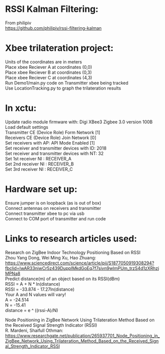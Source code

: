 # RSSI Kalman Filtering:  
From philipiv  
https://github.com/philipiv/rssi-filtering-kalman  


# Xbee trilateration project:  
Units of the coordinates are in meters     
Place xbee Reciever A at coordinates (0,0)  
Place xbee Reciever B at coordinates (0,3)  
Place xbee Reciever C at coordinates (4,3)  
Run Demo1/main.py code on Transmitter xbee being tracked  
Use LocationTracking.py to graph the trilateration results  

# In xctu:
Update radio module firmware with: Digi XBee3 Zigbee 3.0 version 100B    
Load default settings  
Transmitter CE (Device Role) Form Network [1]  
Receivers CE (Device Role) Join Network [0]  
Set receivers with AP: API Mode Enabled [1]  
Set receiver and transmitter devices with ID: 2018  
Set receiver and transmitter devices with NT: 32  
Set 1st receiver NI : RECEIVER_A  
Set 2nd receiver NI : RECEIVER_B  
Set 3rd receiver NI : RECEIVER_C  

# Hardware set up:
  Ensure jumper is on loopback (as is out of box)  
  Connect antennas on receivers and transmitter  
  Connect transmitter xbee to pc via usb  
  Connect to COM port of transmitter and run code  

# Links to research articles used:
  Research on ZigBee Indoor Technology Positioning Based on RSSI  
  Zhou Yang Dong, Wei Ming Xu, Hao Zhuang:  
  https://www.sciencedirect.com/science/article/pii/S1877050919308294?fbclid=IwAR33niwCr5z439DuppIMkdGoEq7f7sivn9wlmPUm_trzS4d1zXRhzjMPNa8  
  Predict distance(m) of an object based on its RSSI(dBm)  
  RSSI = A + N * ln(distance)  
  RSSI = -33.874 - 17.27ln(distance)    
  Your A and N values will vary!  
  A = -24.514     
  N = -15.41      
  distance = e ^ ((rssi-A)/N)    
  
  Node Positioning in ZigBee Network Using Trilateration Method Based on the Received Signal Strength Indicator (RSSI)  
  R. Mardeni, Shaifull Othman:    
  https://www.researchgate.net/publication/265937701_Node_Positioning_in_ZigBee_Network_Using_Trilateration_Method_Based_on_the_Received_Signal_Strength_Indicator_RSSI  
  

